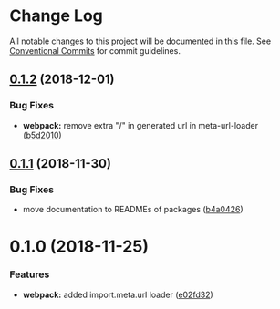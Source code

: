 # Change Log

All notable changes to this project will be documented in this file.
See [Conventional Commits](https://conventionalcommits.org) for commit guidelines.

## [0.1.2](https://github.com/open-wc/open-wc/tree/master/packages/webpack/compare/@open-wc/webpack@0.1.1...@open-wc/webpack@0.1.2) (2018-12-01)


### Bug Fixes

* **webpack:** remove extra "/" in generated url in meta-url-loader ([b5d2010](https://github.com/open-wc/open-wc/tree/master/packages/webpack/commit/b5d2010))





## [0.1.1](https://github.com/open-wc/open-wc/tree/master/packages/webpack/compare/@open-wc/webpack@0.1.0...@open-wc/webpack@0.1.1) (2018-11-30)


### Bug Fixes

* move documentation to READMEs of packages ([b4a0426](https://github.com/open-wc/open-wc/tree/master/packages/webpack/commit/b4a0426))





# 0.1.0 (2018-11-25)


### Features

* **webpack:** added import.meta.url loader ([e02fd32](https://github.com/open-wc/open-wc/tree/master/packages/webpack/commit/e02fd32))
